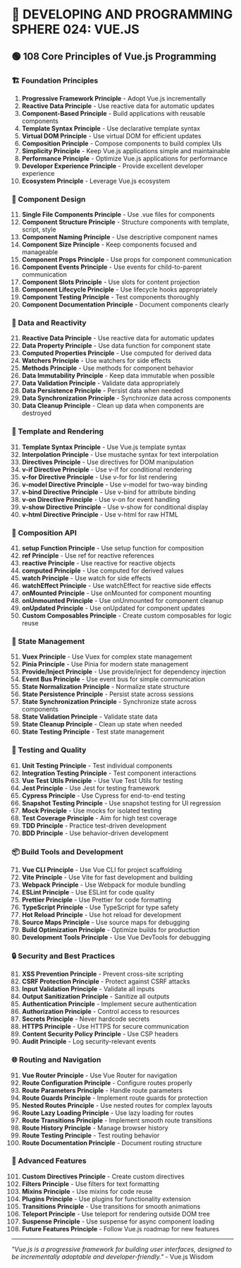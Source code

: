 # 🌟 DEVELOPING AND PROGRAMMING SPHERE 024: VUE.JS

## 🟢 108 Core Principles of Vue.js Programming

### 🏗️ Foundation Principles

1. **Progressive Framework Principle** - Adopt Vue.js incrementally
2. **Reactive Data Principle** - Use reactive data for automatic updates
3. **Component-Based Principle** - Build applications with reusable components
4. **Template Syntax Principle** - Use declarative template syntax
5. **Virtual DOM Principle** - Use virtual DOM for efficient updates
6. **Composition Principle** - Compose components to build complex UIs
7. **Simplicity Principle** - Keep Vue.js applications simple and maintainable
8. **Performance Principle** - Optimize Vue.js applications for performance
9. **Developer Experience Principle** - Provide excellent developer experience
10. **Ecosystem Principle** - Leverage Vue.js ecosystem

### 🎯 Component Design

11. **Single File Components Principle** - Use .vue files for components
12. **Component Structure Principle** - Structure components with template, script, style
13. **Component Naming Principle** - Use descriptive component names
14. **Component Size Principle** - Keep components focused and manageable
15. **Component Props Principle** - Use props for component communication
16. **Component Events Principle** - Use events for child-to-parent communication
17. **Component Slots Principle** - Use slots for content projection
18. **Component Lifecycle Principle** - Use lifecycle hooks appropriately
19. **Component Testing Principle** - Test components thoroughly
20. **Component Documentation Principle** - Document components clearly

### 🧮 Data and Reactivity

21. **Reactive Data Principle** - Use reactive data for automatic updates
22. **Data Property Principle** - Use data function for component state
23. **Computed Properties Principle** - Use computed for derived data
24. **Watchers Principle** - Use watchers for side effects
25. **Methods Principle** - Use methods for component behavior
26. **Data Immutability Principle** - Keep data immutable when possible
27. **Data Validation Principle** - Validate data appropriately
28. **Data Persistence Principle** - Persist data when needed
29. **Data Synchronization Principle** - Synchronize data across components
30. **Data Cleanup Principle** - Clean up data when components are destroyed

### 🎨 Template and Rendering

31. **Template Syntax Principle** - Use Vue.js template syntax
32. **Interpolation Principle** - Use mustache syntax for text interpolation
33. **Directives Principle** - Use directives for DOM manipulation
34. **v-if Directive Principle** - Use v-if for conditional rendering
35. **v-for Directive Principle** - Use v-for for list rendering
36. **v-model Directive Principle** - Use v-model for two-way binding
37. **v-bind Directive Principle** - Use v-bind for attribute binding
38. **v-on Directive Principle** - Use v-on for event handling
39. **v-show Directive Principle** - Use v-show for conditional display
40. **v-html Directive Principle** - Use v-html for raw HTML

### 🔧 Composition API

41. **setup Function Principle** - Use setup function for composition
42. **ref Principle** - Use ref for reactive references
43. **reactive Principle** - Use reactive for reactive objects
44. **computed Principle** - Use computed for derived values
45. **watch Principle** - Use watch for side effects
46. **watchEffect Principle** - Use watchEffect for reactive side effects
47. **onMounted Principle** - Use onMounted for component mounting
48. **onUnmounted Principle** - Use onUnmounted for component cleanup
49. **onUpdated Principle** - Use onUpdated for component updates
50. **Custom Composables Principle** - Create custom composables for logic reuse

### 🚀 State Management

51. **Vuex Principle** - Use Vuex for complex state management
52. **Pinia Principle** - Use Pinia for modern state management
53. **Provide/Inject Principle** - Use provide/inject for dependency injection
54. **Event Bus Principle** - Use event bus for simple communication
55. **State Normalization Principle** - Normalize state structure
56. **State Persistence Principle** - Persist state across sessions
57. **State Synchronization Principle** - Synchronize state across components
58. **State Validation Principle** - Validate state data
59. **State Cleanup Principle** - Clean up state when needed
60. **State Testing Principle** - Test state management

### 🧪 Testing and Quality

61. **Unit Testing Principle** - Test individual components
62. **Integration Testing Principle** - Test component interactions
63. **Vue Test Utils Principle** - Use Vue Test Utils for testing
64. **Jest Principle** - Use Jest for testing framework
65. **Cypress Principle** - Use Cypress for end-to-end testing
66. **Snapshot Testing Principle** - Use snapshot testing for UI regression
67. **Mock Principle** - Use mocks for isolated testing
68. **Test Coverage Principle** - Aim for high test coverage
69. **TDD Principle** - Practice test-driven development
70. **BDD Principle** - Use behavior-driven development

### 📦 Build Tools and Development

71. **Vue CLI Principle** - Use Vue CLI for project scaffolding
72. **Vite Principle** - Use Vite for fast development and building
73. **Webpack Principle** - Use Webpack for module bundling
74. **ESLint Principle** - Use ESLint for code quality
75. **Prettier Principle** - Use Prettier for code formatting
76. **TypeScript Principle** - Use TypeScript for type safety
77. **Hot Reload Principle** - Use hot reload for development
78. **Source Maps Principle** - Use source maps for debugging
79. **Build Optimization Principle** - Optimize builds for production
80. **Development Tools Principle** - Use Vue DevTools for debugging

### 🔒 Security and Best Practices

81. **XSS Prevention Principle** - Prevent cross-site scripting
82. **CSRF Protection Principle** - Protect against CSRF attacks
83. **Input Validation Principle** - Validate all inputs
84. **Output Sanitization Principle** - Sanitize all outputs
85. **Authentication Principle** - Implement secure authentication
86. **Authorization Principle** - Control access to resources
87. **Secrets Principle** - Never hardcode secrets
88. **HTTPS Principle** - Use HTTPS for secure communication
89. **Content Security Policy Principle** - Use CSP headers
90. **Audit Principle** - Log security-relevant events

### 🌐 Routing and Navigation

91. **Vue Router Principle** - Use Vue Router for navigation
92. **Route Configuration Principle** - Configure routes properly
93. **Route Parameters Principle** - Handle route parameters
94. **Route Guards Principle** - Implement route guards for protection
95. **Nested Routes Principle** - Use nested routes for complex layouts
96. **Route Lazy Loading Principle** - Use lazy loading for routes
97. **Route Transitions Principle** - Implement smooth route transitions
98. **Route History Principle** - Manage browser history
99. **Route Testing Principle** - Test routing behavior
100. **Route Documentation Principle** - Document routing structure

### 🚀 Advanced Features

101. **Custom Directives Principle** - Create custom directives
102. **Filters Principle** - Use filters for text formatting
103. **Mixins Principle** - Use mixins for code reuse
104. **Plugins Principle** - Use plugins for functionality extension
105. **Transitions Principle** - Use transitions for smooth animations
106. **Teleport Principle** - Use teleport for rendering outside DOM tree
107. **Suspense Principle** - Use suspense for async component loading
108. **Future Features Principle** - Follow Vue.js roadmap for new features

---

*"Vue.js is a progressive framework for building user interfaces, designed to be incrementally adoptable and developer-friendly."* - Vue.js Wisdom


